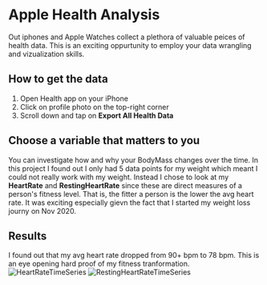 # Apple Health Analysis

Out iphones and Apple Watches collect a plethora of valuable peices of health data. This is an exciting oppurtunity to employ your data wrangling and vizualization skills.

## How to get the data
1. Open Health app on your iPhone
2. Click on profile photo on the top-right corner
3. Scroll down and tap on **Export All Health Data**

## Choose a variable that matters to you
You can investigate how and why your BodyMass changes over the time. In this project I found out I only had 5 data points for my weight which meant I could not really work with my weight. Instead I chose to look at my **HeartRate** and **RestingHeartRate** since these are direct measures of a person's fitness level. That is, the fitter a person is the lower the avg heart rate. It was exciting especially gievn the fact that I started my weight loss journy on Nov 2020.

## Results 
I found out that my avg heart rate dropped from 90+ bpm to 78 bpm. This is an eye opening hard proof of my fitness tranformation.
![HeartRateTimeSeries](https://github.com/Doumham-Armah/AppleHealthAnalysis/HR)
![RestingHeartRateTimeSeries](https://github.com/Doumham-Armah/AppleHealthAnalysis/RHR)

